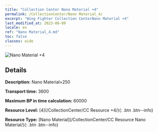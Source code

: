 ```yaml
---
title: "Collection Center Nano Material +4"
permalink: /CollectionCenter/Nano Material_4/
excerpt: "Wing Fighter Collection CenterNano Material +4"
last_modified_at: 2023-08-09
locale: en
ref: "Nano Material_4.md"
toc: false
classes: wide
---
```



![Nano Material +4](/images/cc/CC_Nano_Material_4.png)

## Details

  **Description:** Nano Material×250

  **Transport time:** 3600

  **Maximum BP in time calculation:** 60000

  **Resource Level:** [4](/CollectionCenter/CC Resource +4/){: .btn .btn--info}

  **Resource Type:** [Nano Material](/CollectionCenter/CC Resource Nano Material/){: .btn .btn--info}

